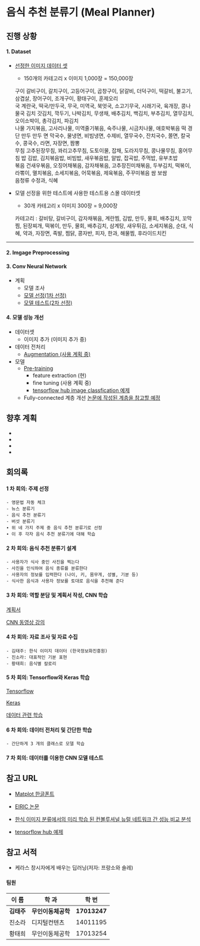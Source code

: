 # 음식 추천 분류기 (Meal Planner)


## 진행 상황
#### 1. Dataset
  - [선정한 이미지 데이터 셋](http://www.aihub.or.kr/content/140)
    - 150개의 카테고리 x 이미지 1,000장 = 150,000장

    구이	갈비구이, 갈치구이, 고등어구이, 곱창구이, 닭갈비, 더덕구이, 떡갈비, 불고기, 삼겹살, 장어구이, 조개구이, 황태구이, 훈제오리	
    국	계란국, 떡국/만두국, 무국, 미역국, 북엇국, 소고기무국, 시래기국, 육개장, 콩나물국
    김치	갓김치, 깍두기, 나박김치, 무생채, 배추김치, 백김치, 부추김치, 열무김치, 오이소박이, 총각김치, 파김치	
    나물	가지볶음, 고사리나물, 미역줄기볶음, 숙주나물, 시금치나물, 애호박볶음
    떡	경단	만두	만두
    면	막국수, 물냉면, 비빔냉면, 수제비, 열무국수, 잔치국수, 쫄면, 칼국수, 콩국수, 라면, 자장면, 짬뽕	
    무침	고추된장무침, 꽈리고추무침, 도토이물, 잡채, 도라지무침, 콩나물무침, 홍어무침
    밥	김밥, 김치볶음밥, 비빔밥, 새우볶음밥, 알밥, 잡곡밥, 주먹밥, 유부초밥	
    볶음	건새우볶음, 오징어채볶음, 감자채볶음, 고추장진미채볶음, 두부김치, 떡볶이, 라뽂이, 멸치볶음, 소세지볶음, 어묵볶음, 제육볶음, 주꾸미볶음
    쌈	보쌈	
    음청류	수정과, 식혜

  - 모델 선정을 위한 테스트에 사용한 테스트용 스몰 데이터셋  
    - 30개 카테고리 x 이미지 300장 = 9,000장

    카테고리 : 갈비탕, 갈비구이, 감자채볶음, 계란찜, 김밥, 만두, 물회, 배추김치, 꼬막찜, 된장찌개, 떡볶이, 만두, 물회, 배추김치, 삼계탕, 새우튀김,     소세지볶음, 순대, 식혜, 약과, 자장면, 족발, 찜닭, 콩자반, 피자, 한과, 해물찜, 후라이드치킨
***
#### 2. Imgage Preprocessing
#### 3. Conv Neural Network
  - 계획
    - 모델 조사
    - [모델 선정(1차 선정)](https://github.com/sorachin/AI_Team10/issues/16)
    - [모델 테스트(2차 선정)](https://github.com/sorachin/AI_Team10/issues/16)

#### 4. 모델 성능 개선
  - 데이터셋
    - 이미지 추가 (이미지 추가 중)
  - 데이터 전처리
    - [Augmentation (사용 계획 중)](https://github.com/sorachin/AI_Team10/issues/9)
  - 모델
    - [Pre-training](https://github.com/sorachin/AI_Team10/issues/10)
      - feature extraction (현)
      - fine tuning (사용 계획 중)
      - [tensorflow hub image classfication 예제](https://www.tensorflow.org/tutorials/images/hub_with_keras)
    - Fully-connected 계층 개선 [논문에 작성된 계층을 참고할 예정](https://www.eiric.or.kr/community/post2_cseric.php?m=view&gubun=201804&num=15137&pg=5&seGubun=10&seGubun1=&SnxGubun=%C6%F7%BD%BA%C5%CD&searchBy=&searchWord=)
## 향후 계획
 - 
 - 
 -
 -    

## 회의록
  #### 1 차 회의: 주제 선정
    - 영문법 자동 체크
    - 뉴스 분류기
    - 음식 추천 분류기
    - 버섯 분류기
    ∙ 위 네 가지 주제 중 음식 추천 분류기로 선정
    ∙ 이 후 각자 음식 추천 분류기에 대해 학습
  #### 2 차 회의: 음식 추천 분류기 설계
    - 사용자가 식사 중인 사진을 찍는다
    - 사진을 인식하여 음식 종류를 분류한다
    - 사용자의 정보를 입력한다 (나이, 키, 몸무게, 성별, 기분 등)
    - 식사한 음식과 사용자 정보를 토대로 음식을 추천해 준다  
  #### 3 차 회의: 역할 분담 및 계획서 작성, CNN 학습
   [계획서](https://github.com/sorachin/AI_Team10/files/3175674/default.pdf)
   
   [CNN 동영상 강의](https://www.youtube.com/watch?v=E9Xh_fc9KnQ&list=PLlMkM4tgfjnLSOjrEJN31gZATbcj_MpUm&index=38)
  #### 4 차 회의: 자료 조사 및 자료 수집
    - 김태주: 한식 이미지 데이터 (한국정보화진흥원)
    - 진소라: 대표적인 기분 표현
    - 황태희: 음식별 칼로리 
  #### 5 차 회의: Tensorflow와 Keras 학습 
   [Tensorflow](https://www.udacity.com/course/intro-to-tensorflow-for-deep-learning--ud187)
   
   [Keras](https://github.com/sorachin/AI_Team10/issues/9)
   
   [데이터 관련 학습](https://github.com/sorachin/AI_Team10/issues/3)
  #### 6 차 회의: 데이터 전처리 및 간단한 학습
    - 간단하게 3 개의 클래스로 모델 학습
  #### 7 차 회의: 데이터를 이용한 CNN 모델 테스트


###
## 참고 URL
- [Matplot 한글폰트](https://programmers.co.kr/learn/courses/21/lessons/950)

- [EIRIC 논문](https://www.eiric.or.kr/community/post2_cseric.php?m=view&gubun=201804&num=15137&pg=5&seGubun=10&seGubun1=&SnxGubun=%C6%F7%BD%BA%C5%CD&searchBy=&searchWord=)

- [한식 이미지 분류에서의 미리 학습 된 컨볼루셔널 뉴럴 네트워크 간 성능 비교 분석](https://www.eiric.or.kr/community/post2_cseric.php?m=view&gubun=201804&num=15137&pg=5&seGubun=10&seGubun1=&SnxGubun=%C6%F7%BD%BA%C5%CD&searchBy=&searchWord=)

- [tensorflow hub 예제](https://www.tensorflow.org/tutorials/images/hub_with_keras)

## 참고 서적
- 케라스 창시자에게 배우는 딥러닝(저자: 프랑소와 숄레)

#### 팀원
  이 름 | 학 과 | 학 번
  -----|--------|------
  **김태주**|**무인이동체공학**|**17013247**
  진소라|디지털컨텐츠|14011195
  황태희|무인이동체공학|17013254
